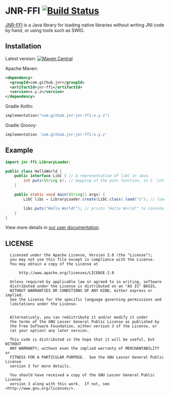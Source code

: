 # JNR-FFI [![Build Status](https://travis-ci.org/jnr/jnr-ffi.svg)](https://travis-ci.org/jnr/jnr-ffi)

[JNR-FFI](https://github.com/jnr/jnr-ffi) is a Java library for loading native libraries without writing JNI code by
hand, or using tools such as SWIG.

## Installation

Latest version:
[![Maven Central](https://maven-badges.herokuapp.com/maven-central/com.github.jnr/jnr-ffi/badge.svg)](https://search.maven.org/artifact/com.github.jnr/jnr-ffi)

Apache Maven:

```xml
<dependency>
  <groupId>com.github.jnr</groupId>
  <artifactId>jnr-ffi</artifactId>
  <version>x.y.z</version>
</dependency>
```

Gradle Kotlin:

```kotlin
implementation("com.github.jnr:jnr-ffi:x.y.z")
```

Gradle Groovy:

```groovy
implementation 'com.github.jnr:jnr-ffi:x.y.z'
```

## Example

```java
import jnr.ffi.LibraryLoader;

public class HelloWorld {
    public interface LibC { // A representation of libC in Java
        int puts(String s); // mapping of the puts function, in C `int puts(const char *s);`
    }

    public static void main(String[] args) {
        LibC libc = LibraryLoader.create(LibC.class).load("c"); // load the "c" library into the libc variable

        libc.puts("Hello World!"); // prints "Hello World!" to console
    }
}
```

View more details in [our user documentation](./docs/README.md).

## LICENSE

```
  Licensed under the Apache License, Version 2.0 (the "License");
  you may not use this file except in compliance with the License.
  You may obtain a copy of the License at

      http://www.apache.org/licenses/LICENSE-2.0

  Unless required by applicable law or agreed to in writing, software
  distributed under the License is distributed on an "AS IS" BASIS,
  WITHOUT WARRANTIES OR CONDITIONS OF ANY KIND, either express or implied.
  See the License for the specific language governing permissions and
  limitations under the License.


  Alternatively, you can redistribute it and/or modify it under
  the terms of the GNU Lesser General Public License as published by
  the Free Software Foundation, either version 3 of the License, or
  (at your option) any later version.

  This code is distributed in the hope that it will be useful, but WITHOUT
  ANY WARRANTY; without even the implied warranty of MERCHANTABILITY or
  FITNESS FOR A PARTICULAR PURPOSE.  See the GNU Lesser General Public License
  version 3 for more details.

  You should have received a copy of the GNU Lesser General Public License
  version 3 along with this work.  If not, see <http://www.gnu.org/licenses/>.
```
